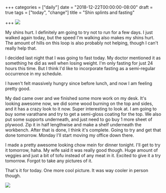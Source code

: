 +++
categories = ["daily"]
date = "2018-12-22T00:00:00-08:00"
draft = true
tags = ["today", "change"]
title = "Shin splints and fasting"

+++
![](/uploads/IMG_8664.JPG)

My shins hurt. I definitely am going to try not to run for a few days. I just walked again today, but the speed I'm walking also makes my shins hurt. The amount of hills on this loop is also probably not helping, though I can't really help that.

I decided last night that I was going to fast today. My doctor mentioned it as something he did as well when losing weight. I'm only fasting for just 24 hours this time. But I think I'd like to incorporate fasting as a semi-regular occurrence in my schedule.

I haven't felt massively hungry since before lunch, and now I am feeling pretty good.

My dad came over and we finished some more work on my desk. It's looking awesome now, we did some wood burning on the top and sides, and it has a crazy look to it now. Super interesting to look at. I am going to buy some varathane and try to get a semi-gloss coating for the top. We also put some supports underneath, and just need to go buy 1 more sheet of plywood. Zip it in half lengthwise and make a shelf underneath the workbench. After that is done, I think it's complete. Going to try and get that done tomorrow. Monday I'll start moving my office down there.

I made a pretty awesome looking chow mein for dinner tonight. I'll get to try it tomorrow, haha. My wife said it was really good though. Huge amount of veggies and just a bit of tofu instead of any meat in it. Excited to give it a try tomorrow. Forgot to take any pictures of it.

That's it for today. One more cool picture. It was way cooler in person though.

![](/uploads/IMG_8669.JPG)